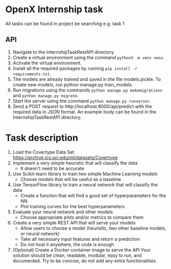 # OpenX Internship task

All tasks can be found in project be searching e.g. task 1

## API
1. Navigate to the InternshipTaskRestAPI directory.
2. Create a virtual environment using the command ```python3 -m venv venv```.
3. Activate the virtual environment.
4. Install all the required packages by running ```pip install -r requirements.txt```.
5. The models are already trained and saved in the file models.pickle. To create new models, run python manage.py train_models.
6. Run migrations using the commands ```python manage.py makemigrations``` and ```python manage.py migrate```.
8. Start the server using the command ```python manage.py runserver```.
9. Send a POST request to http://localhost:8000/api/predict with the required data in JSON format. An example body can be found in the InternshipTaskRestAPI directory.


# Task description

1. Load the Covertype Data Set https://archive.ics.uci.edu/ml/datasets/Covertype
2. Implement a very simple heuristic that will classify the data
    - It doesn't need to be accurate
3. Use Scikit-learn library to train two simple Machine Learning models
    - Choose models that will be useful as a baseline
4. Use TensorFlow library to train a neural network that will classify the data
    - Create a function that will find a good set of hyperparameters for the NN
    - Plot training curves for the best hyperparameters
5. Evaluate your neural network and other models
    - Choose appropriate plots and/or metrics to compare them
6. Create a very simple REST API that will serve your models
    - Allow users to choose a model
(heuristic, two other baseline models, or neural network)
    - Take all necessary input features and return a prediction
    - Do not host it anywhere, the code is enough
7. (Optional) Create a Docker container image to serve the API
Your solution should be clean, readable, modular, easy to run, and documented. Try to be
concise, do not add any extra functionalities.